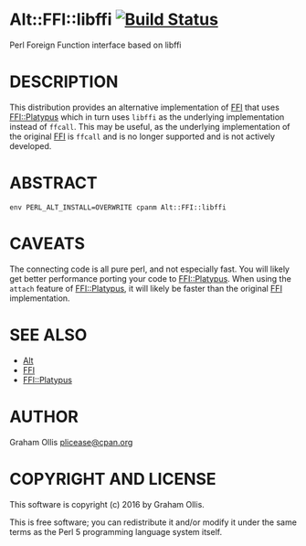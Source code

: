 # Alt::FFI::libffi [![Build Status](https://secure.travis-ci.org/plicease/Alt-FFI-libffi.png)](http://travis-ci.org/plicease/Alt-FFI-libffi)

Perl Foreign Function interface based on libffi

# DESCRIPTION

This distribution provides an alternative implementation of [FFI](https://metacpan.org/pod/FFI) that uses [FFI::Platypus](https://metacpan.org/pod/FFI::Platypus) which
in turn uses `libffi` as the underlying implementation instead of `ffcall`.  This may be useful,
as the underlying implementation of the original [FFI](https://metacpan.org/pod/FFI) is `ffcall` and is no longer supported and
is not actively developed.

# ABSTRACT

    env PERL_ALT_INSTALL=OVERWRITE cpanm Alt::FFI::libffi

# CAVEATS

The connecting code is all pure perl, and not especially fast.  You will likely get
better performance porting your code to [FFI::Platypus](https://metacpan.org/pod/FFI::Platypus).  When using the `attach` feature
of [FFI::Platypus](https://metacpan.org/pod/FFI::Platypus), it will likely be faster than the original [FFI](https://metacpan.org/pod/FFI) implementation.

# SEE ALSO

- [Alt](https://metacpan.org/pod/Alt)
- [FFI](https://metacpan.org/pod/FFI)
- [FFI::Platypus](https://metacpan.org/pod/FFI::Platypus)

# AUTHOR

Graham Ollis <plicease@cpan.org>

# COPYRIGHT AND LICENSE

This software is copyright (c) 2016 by Graham Ollis.

This is free software; you can redistribute it and/or modify it under
the same terms as the Perl 5 programming language system itself.
